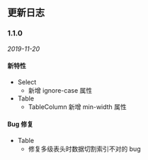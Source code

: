 ## 更新日志

### 1.1.0

*2019-11-20*

#### 新特性

- Select
  - 新增 ignore-case 属性
- Table
  - TableColumn 新增 min-width 属性

#### Bug 修复

- Table
  - 修复多级表头时数据切割索引不对的 bug
